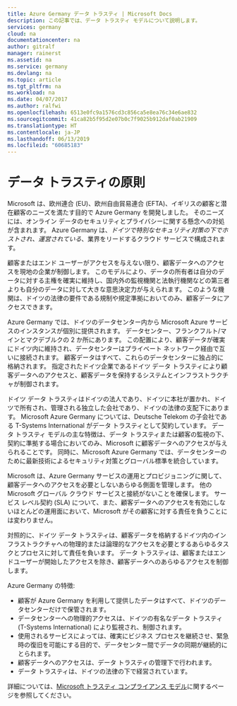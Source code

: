```yaml
---
title: Azure Germany データ トラスティ | Microsoft Docs
description: この記事では、データ トラスティ モデルについて説明します。
services: germany
cloud: na
documentationcenter: na
author: gitralf
manager: rainerst
ms.assetid: na
ms.service: germany
ms.devlang: na
ms.topic: article
ms.tgt_pltfrm: na
ms.workload: na
ms.date: 04/07/2017
ms.author: ralfwi
ms.openlocfilehash: 6513e0fc9a1576cd3c856ca5e8ea76c34e6ae832
ms.sourcegitcommit: 41ca82b5f95d2e07b0c7f9025b912daf0ab21909
ms.translationtype: HT
ms.contentlocale: ja-JP
ms.lasthandoff: 06/13/2019
ms.locfileid: "60685183"
---
```

# <a name="data-trustee-principle"></a>データ トラスティの原則

Microsoft は、欧州連合 (EU)、欧州自由貿易連合 (EFTA)、イギリスの顧客と潜在顧客のニーズを満たす目的で Azure Germany を開発しました。 そのニーズには、オンライン データのセキュリティとプライバシーに関する懸念への対処が含まれます。 Azure Germany は、*ドイツで特別なセキュリティ対策の下でホストされ、運営されている*、業界をリードするクラウド サービスで構成されます。

顧客またはエンド ユーザーがアクセスを与えない限り、顧客データへのアクセスを現地の企業が制御します。 このモデルにより、データの所有者は自分のデータに対する主権を確実に維持し、国内外の監視機関と法執行機関などの第三者よりも自分のデータに対して大きな意思決定力が与えられます。 このような機関は、ドイツの法律の要件である規制や規定準拠においてのみ、顧客データにアクセスできます。

Azure Germany では、ドイツのデータセンター内から Microsoft Azure サービスのインスタンスが個別に提供されます。 データセンター、フランクフルト/マインとマクデブルクの 2 か所にあります。 この配置により、顧客データが確実にドイツ内に維持され、データセンターはプライベート ネットワーク経由で互いに接続されます。 顧客データはすべて、これらのデータセンターに独占的に格納されます。 指定されたドイツ企業であるドイツ データ トラスティにより顧客データへのアクセスと、顧客データを保持するシステムとインフラストラクチャが制御されます。 

ドイツ データ トラスティはドイツの法人であり、ドイツに本社が置かれ、ドイツで所有され、管理される独立した会社であり、ドイツの法律の支配下にあります。 Microsoft Azure Germany については、Deutsche Telekom の子会社である T-Systems International がデータ トラスティとして契約しています。 データ トラスティ モデルの主な特徴は、データ トラスティまたは顧客の監視の下、契約に準拠する場合においてのみ、Microsoft に顧客データへのアクセスが与えられることです。 同時に、Microsoft Azure Germany では、データセンターのために最新技術によるセキュリティ対策とグローバル標準を統合しています。

Microsoft は、Azure Germany サービスの運用とプロビジョニングに関して、顧客データへのアクセスを必要としないあらゆる側面を管理します。 他の Microsoft グローバル クラウド サービスと接続がないことを確保します。 サービス レベル契約 (SLA) について、また、顧客データへのアクセスを有効にしないほとんどの運用面において、Microsoft がその顧客に対する責任を負うことには変わりません。

対照的に、ドイツ データ トラスティは、顧客データを格納するドイツ内のインフラストラクチャへの物理的または論理的なアクセスを必要とするあらゆるタスクとプロセスに対して責任を負います。 データ トラスティは、顧客またはエンドユーザーが開始したアクセスを除き、顧客データへのあらゆるアクセスを制御します。 



Azure Germany の特徴:

* 顧客が Azure Germany を利用して提供したデータはすべて、ドイツのデータセンターだけで保管されます。
* データセンターへの物理的アクセスは、ドイツの有名なデータ トラスティ (T-Systems International) により監視され、制御されます。
* 使用されるサービスによっては、確実にビジネス プロセスを継続させ、緊急時の復旧を可能にする目的で、データセンター間でデータの同期が継続的にとられます。
* 顧客データへのアクセスは、データ トラスティの管理下で行われます。
* データ トラスティは、ドイツの法律の下で経営されています。

詳細については、[Microsoft トラスティ コンプライアンス モデル](https://gallery.technet.microsoft.com/Cloud-Germany-Compliance-4161d8df)に関するページを参照してください。